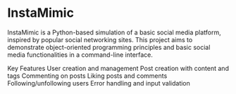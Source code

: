 # InstaMimic
InstaMimic is a Python-based simulation of a basic social media platform, inspired by popular social networking sites. This project aims to demonstrate object-oriented programming principles and basic social media functionalities in a command-line interface.

Key Features
User creation and management
Post creation with content and tags
Commenting on posts
Liking posts and comments
Following/unfollowing users
Error handling and input validation
